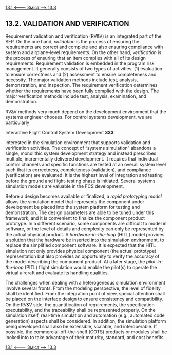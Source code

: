 [13.1 <--- ](13_1.md) [   Зміст   ](README.md) [--> 13.3](13_3.md)

## 13.2. VALIDATION AND VERIFICATION

Requirement validation and verification (RV&V) is an integrated part of the SEP. On the one hand, *validation* is the process of ensuring the requirements are correct and complete and also ensuring compliance with system and airplane-level requirements. On the other hand, *verification* is the process of ensuring that an item complies with all of its design requirements. Requirement validation is embedded in the program risk management. It generally consists of two types of activities: (1) evaluation to ensure correctness and (2) assessment to ensure completeness and necessity. The major validation methods include test, analysis, demonstration, and inspection. The requirement verification determines whether the requirements have been fully complied with the design. The major verification methods include test, analysis, examination, and demonstration.

RV&V methods very much depend on the development environment that the systems engineer chooses. For control systems development, we are particularly



Interactive Flight Control System Development                      **333**

 

interested in the simulation environment that supports validation and verification activities. The concept of “systems simulation” abandons a single, monolithic system development strategy and instead prescribes multiple, incrementally delivered development. It requires that individual control channels and specific functions are tested at an overall system level such that its correctness, completeness (validation), and compliance (verification) are evaluated. It is the highest level of integration and testing before the ground and flight-testing phase is initiated. Several systems simulation models are valuable in the FCS development.

Before a design becomes available or finalized, a *rapid prototyping model* allows the simulation model that represents the component under development be placed into the system platform for testing and demonstration. The design parameters are able to be tuned under this framework, and it is convenient to finalize the component product prototype. In a different scenario, some components are difficult to model in software, or the level of details and complexity can only be represented by the actual physical product. A *hardware-in-the-loop* (HITL) model provides a solution that the hardware be inserted into the simulation environment, to replace the simplified component software. It is expected that the HITL simulation not only provides physical component (the actual prototype) representation but also provides an opportunity to verify the accuracy of the model describing the component product. At a later stage, the *pilot-in-the-loop* (PITL) flight simulation would enable the pilot(s) to operate the virtual aircraft and evaluate its handling qualities.

The challenges when dealing with a heterogeneous simulation environment involve several fronts. From the modeling perspective, the level of fidelity shall be identified. From the integration point of view, special attention shall be placed on the interface design to ensure consistency and compatibility. On the RV&V side, the quantification of requirements, the specification executability, and the traceability shall be represented properly. On the simulation itself, real-time simulation and automation (e.g., automated code generation) aspects shall be considered. In addition, the simulation platform being developed shall also be extensible, scalable, and interoperable. If possible, the commercial-off-the-shelf (COTS) products or modules shall be looked into to take advantage of their maturity, standard, and cost benefits.

[13.1 <--- ](13_1.md) [   Зміст   ](README.md) [--> 13.3](13_3.md)